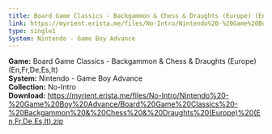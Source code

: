 ```yaml
---
title: Board Game Classics - Backgammon & Chess & Draughts (Europe) (En,Fr,De,Es,It)
link: https://myrient.erista.me/files/No-Intro/Nintendo%20-%20Game%20Boy%20Advance/Board%20Game%20Classics%20-%20Backgammon%20&%20Chess%20&%20Draughts%20(Europe)%20(En,Fr,De,Es,It).zip
type: single1
System: Nintendo - Game Boy Advance
---
```

<b>Game:</b> Board Game Classics - Backgammon & Chess & Draughts (Europe) (En,Fr,De,Es,It)<br>
<b>System:</b> Nintendo - Game Boy Advance<br>
<b>Collection:</b> No-Intro<br>
<b>Download:</b> https://myrient.erista.me/files/No-Intro/Nintendo%20-%20Game%20Boy%20Advance/Board%20Game%20Classics%20-%20Backgammon%20&%20Chess%20&%20Draughts%20(Europe)%20(En,Fr,De,Es,It).zip